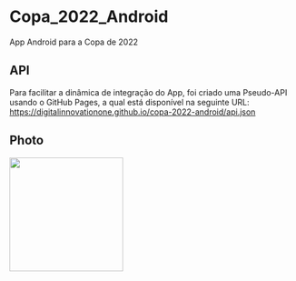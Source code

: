 # Copa_2022_Android
App Android para a Copa de 2022

## API

Para facilitar a dinâmica de integração do App, foi criado uma Pseudo-API usando o GitHub Pages, a qual está disponível na seguinte URL: https://digitalinnovationone.github.io/copa-2022-android/api.json

## Photo

<img src="https://github.com/GiovanaVari/Copa_2022_Android/assets/71236491/ac44d5c9-1351-4d2d-9b83-7073e172ecb6" width="200px"/>
